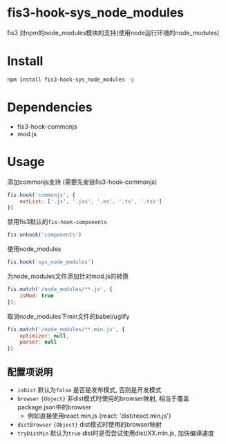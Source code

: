 # fis3-hook-sys_node_modules

fis3 对npm的node_modules模块的支持(使用node运行环境的node_modules)

# Install

```bash
npm install fis3-hook-sys_node_modules -g
```

# Dependencies

+ fis3-hook-commonjs
+ mod.js

# Usage

添加commonjs支持 (需要先安装fis3-hook-commonjs)

```js
fis.hook('commonjs', {
    extList: ['.js', '.jsx', '.es', '.ts', '.tsx']
})
```

禁用fis3默认的`fis-hook-components`
```js
fis.unhook('components')
```

使用node_modules
```js
fis.hook('sys_node_modules')
```

为node_modules文件添加针对mod.js的转换
```js
fis.match('/node_modules/**.js', {
    isMod: true
});
```

取消node_modules下min文件的babel/uglify
```js
fis.match('/node_modules/**.min.js', {
    optimizer: null, 
    parser: null
})
```

## 配置项说明

* `isDist` 默认为`false` 是否是发布模式, 否则是开发模式
* `browser` `{Object}` 非dist模式时使用的browser映射, 相当于覆盖package.json中的browser
    * 例如直接使用react.min.js {react: 'dist/react.min.js'}
* `distBrowser` `{Object}` dist模式时使用的browser映射
* `tryDistMin` 默认为`true` dist时是否尝试使用dist/XX.min.js, 加快编译速度

